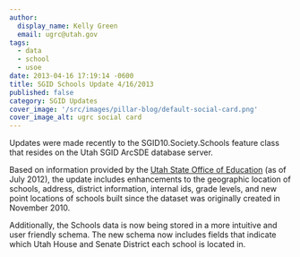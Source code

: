 ```yaml
---
author:
  display_name: Kelly Green
  email: ugrc@utah.gov
tags:
  - data
  - school
  - usoe
date: 2013-04-16 17:19:14 -0600
title: SGID Schools Update 4/16/2013
published: false
category: SGID Updates
cover_image: '/src/images/pillar-blog/default-social-card.png'
cover_image_alt: ugrc social card
---
```


Updates were made recently to the SGID10.Society.Schools feature class that resides on the Utah SGID ArcSDE database server.

Based on information provided by the [Utah State Office of Education](https://web.archive.org/web/20130410135626/http://www.schools.utah.gov/main/) (as of July 2012), the update includes enhancements to the geographic location of schools, address, district information, internal ids, grade levels, and new point locations of schools built since the dataset was originally created in November 2010.

Additionally, the Schools data is now being stored in a more intuitive and user friendly schema. The new schema now includes fields that indicate which Utah House and Senate District each school is located in.
